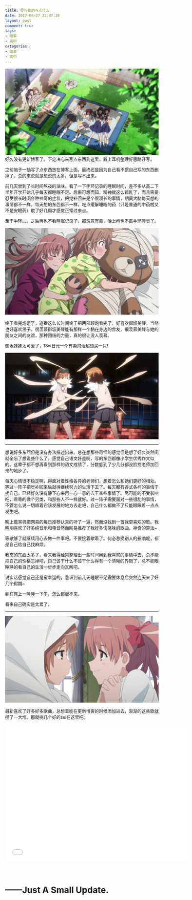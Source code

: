 ```yaml
---
title: 尽可能的写点什么
date: 2017-06-27 22:47:30
layout: post
comment: true
tags:
- 琐事
- 高中
categories:
- 琐事
- 高中
---
```

![](images/image4.jpg)
好久没有更新博客了。下定决心来写点东西到这里，戴上耳机整理好思路开写。

之前脑子一抽写了点东西放在博客上面，最终还是因为自己看不惯自己写的东西删掉了。总的来说就是想说的太多，但是写不出来。

<!--more-->


前几天尝到了长时间熬夜的滋味。看了一下手环记录的睡眠时间，差不多从高二下半年开学开始几乎每天都睡眠不足。后果可想而知，精神就这么错乱了，而且需要忍受很长时间各种神奇的症状，把觉补回来是个很漫长的事情，期间大脑每天想的事情都不一样，每天想的东西都不一样，吃点缓解睡眠的药（只是普通的中药啦又不是安眠药）歇了好几周才感觉正常过来点。

至于手环。。。之后再也不看睡眠记录了，那玩意有毒，晚上再也不戴手环睡觉了。

![Misaka Mikoto](images/image1.jpg)

终于看完炮姐了，追番这么长时间终于把两部超炮看完了，好喜欢御坂美琴，当然也好喜欢黑子。很羡慕御坂美琴能有那样一个黏在身边的舍友，很羡慕美琴与她的朋友之间的友谊，那种团结的力量，真的很让没人羡慕。

御坂妹妹太可爱了，18w日元一个有卖的话超想买一只!

![Misaka Mikoto](images/image2.jpg)

---

想说好多东西但是没有办法描述出来。总在想那些奇怪的感觉但是想了好久突然间就全忘了想说些什么了。感觉自己语文好差啊，写的东西都像小学生优秀作文似的。这辈子都不想再看到那样的语文成绩了，分数低到了少几分都没脸找老师加回来的地步了。

每天心情很不稳定啊，得面对着性格各异的老师们，想着怎么和她们更好的相处。等过一阵子把觉补回来后就得继续努力的生活下去了。每天都有各式各样的事情干扰自己，已经好久没有静下心来再一心一意的去干某些事情了。尽可能的不受影响吧，乖乖的做个另类，和那些人不一样就好。过一阵子需要面对一些很乱的事情，不管怎么说一切顺着它该发展的地方去走吧，自己什么都做不了只能眼瞅着一点点发生吧。

晚上戴耳机把网易的每日推荐认真的听了一遍，然而没找到一首我更喜欢的歌。我明明喜欢了好多纯音乐和电音然而网易推荐了我好多伤感味的歌曲。神奇的算法~

等歇够了就继续用心去做一件事吧。不要接着歇着了。何必总受别人的影响呢，都是自己给自己找麻烦。

我忘的东西太多了，看来我得经常整理出一些时间用到我喜欢的事情中去，总不能把自己的性格忘掉吧，自己该干什么不该干什么得有一个清晰的界限了，总不能眼睁睁的看自己的生活一步步走向瓦解吧。

说实话感觉自己还是蛮幸运的，意识到前几天睡眠不足需要休息后突然连天来了好几个假期~

躺在床上一睡睡一下午，怎么都起不来。

看来自己确实是太累了。

---

![Love](images/image3.jpg)

最新喜欢了好多好多歌曲，总想着能在更新博客的时候添加进去，渐渐的这些歌就攒了一大堆。那就挑几个好的sei在这里吧。

<iframe src="//player.bilibili.com/player.html?aid=810872&cid=1176840&page=1" scrolling="no" border="0" frameborder="no" framespacing="0" allowfullscreen="true" width="600" height="450"> </iframe>

<br/>
<br/>
<br/>

# ——Just A Small Update.
<br/>
